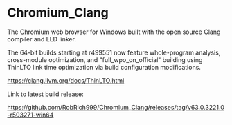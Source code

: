 # Chromium_Clang

The Chromium web browser for Windows built with the open source Clang compiler and LLD linker.

The 64-bit builds starting at r499551 now feature whole-program analysis, cross-module optimization, and "full_wpo_on_official" building using ThinLTO link time optimization via build configuration modifications.

https://clang.llvm.org/docs/ThinLTO.html

Link to latest build release:

https://github.com/RobRich999/Chromium_Clang/releases/tag/v63.0.3221.0-r503271-win64
